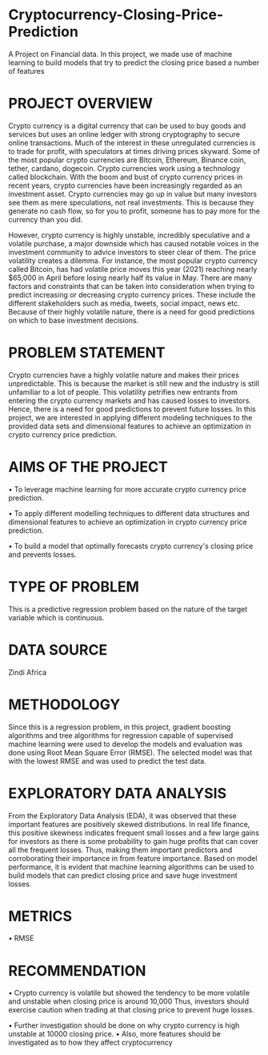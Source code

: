 # Cryptocurrency-Closing-Price-Prediction
A Project on Financial data. In this project, we made use of machine learning to build models that try to predict the closing price based a number of features

# PROJECT OVERVIEW
Crypto currency is a digital currency that can be used to buy goods and services but uses an online ledger with strong cryptography to secure online transactions. Much of the interest in these unregulated currencies is to trade for profit, with speculators at times driving prices skyward. Some of the most popular crypto currencies are Bitcoin, Ethereum, Binance coin, tether, cardano, dogecoin. Crypto currencies work using a technology called blockchain.
With the boom and bust of crypto currency prices in recent years, crypto currencies have been increasingly regarded as an investment asset. Crypto currencies may go up in value but many investors see them as mere speculations, not real investments. This is because they generate no cash flow, so for you to profit, someone has to pay more for the currency than you did.

However, crypto currency is highly unstable, incredibly speculative and a volatile purchase, a major downside which has caused notable voices in the investment community to advice investors to steer clear of them. The price volatility creates a dilemma. For instance, the most popular crypto currency called Bitcoin, has had volatile price moves this year (2021) reaching nearly $65,000 in April before losing nearly half its value in May.
There are many factors and constraints that can be taken into consideration when trying to predict increasing or decreasing crypto currency prices. These include the different stakeholders such as media, tweets, social impact, news etc. Because of their highly volatile nature, there is a need for good predictions on which to base investment decisions.

# PROBLEM STATEMENT
Crypto currencies have a highly volatile nature and makes their prices unpredictable. This is because the market is still new and the industry is still unfamiliar to a lot of people. This volatility petrifies new entrants from entering the crypto currency markets and has caused losses to investors. Hence, there is a need for good predictions to prevent future losses. In this project, we are interested in applying different modeling techniques to the provided data sets and dimensional features to achieve an optimization in crypto currency price prediction.

# AIMS OF THE PROJECT
•	To leverage machine learning for more accurate crypto currency price prediction.

•	To apply different modelling techniques to different data structures and dimensional features to achieve an optimization in crypto currency price prediction.

•	To build a model that optimally forecasts crypto currency's closing price and prevents losses.

# TYPE OF PROBLEM
This is a predictive regression problem based on the nature of the target variable which is continuous.

# DATA SOURCE
Zindi Africa

# METHODOLOGY
Since this is a regression problem, in this project, gradient boosting algorithms and tree algorithms for regression capable of supervised machine learning were used to develop the models and evaluation was done using Root Mean Square Error (RMSE). The selected model was that with the lowest RMSE and was used to predict the test data.

# EXPLORATORY DATA ANALYSIS
From the Exploratory Data Analysis (EDA), it was observed that these important features are positively skewed distributions. In real life finance, this positive skewness indicates frequent small losses and a few large gains for investors as there is some probability to gain huge profits that can cover all the frequent losses. Thus, making them important predictors and corroborating their importance in from feature importance.
Based on model performance, it is evident that machine learning algorithms can be used to build models that can predict closing price and save huge investment losses.

# METRICS
•	RMSE

# RECOMMENDATION
•	Crypto currency is volatile but showed the tendency to be more volatile and unstable when closing price is around 10,000 Thus, investors should exercise caution when trading at that closing price to prevent huge losses.

•	Further investigation should be done on why crypto currency is high unstable at 10000 closing price.
• Also, more features should be investigated as to how they affect cryptocurrency
